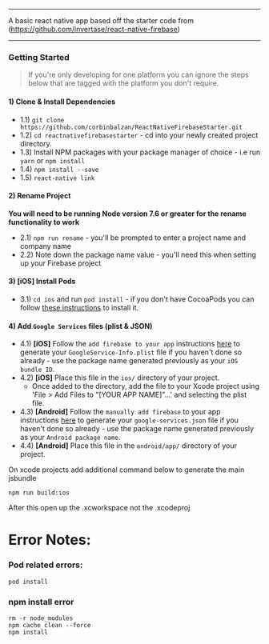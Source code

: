 
---

A basic react native app based off the starter code from (https://github.com/invertase/react-native-firebase)

---
### Getting Started

> If you're only developing for one platform you can ignore the steps below that are tagged with the platform you don't require.

#### 1) Clone & Install Dependencies

- 1.1) `git clone https://github.com/corbinbalzan/ReactNativeFirebaseStarter.git`
- 1.2) `cd reactnativefirebasestarter` - cd into your newly created project directory.
- 1.3) Install NPM packages with your package manager of choice - i.e run `yarn` or `npm install`
- 1.4) `npm install --save `
- 1.5) `react-native link`

#### 2) Rename Project

**You will need to be running Node version 7.6 or greater for the rename functionality to work**

- 2.1) `npm run rename` - you'll be prompted to enter a project name and company name
- 2.2) Note down the package name value - you'll need this when setting up your Firebase project

#### 3) **[iOS]** Install Pods

- 3.1) `cd ios` and run `pod install` - if you don't have CocoaPods you can follow [these instructions](https://guides.cocoapods.org/using/getting-started.html#getting-started) to install it.

#### 4) Add `Google Services` files (plist & JSON)

- 4.1) **[iOS]** Follow the `add firebase to your app` instructions [here](https://firebase.google.com/docs/ios/setup#add_firebase_to_your_app) to generate your `GoogleService-Info.plist` file if you haven't done so already - use the package name generated previously as your `iOS bundle ID`.
- 4.2) **[iOS]** Place this file in the `ios/` directory of your project.
  - Once added to the directory, add the file to your Xcode project using 'File > Add Files to "[YOUR APP NAME]"…' and selecting the plist file.
- 4.3) **[Android]** Follow the `manually add firebase` to your app instructions [here](https://firebase.google.com/docs/android/setup#manually_add_firebase) to generate your `google-services.json` file if you haven't done so already - use the package name generated previously as your `Android package name`.
- 4.4) **[Android]** Place this file in the `android/app/` directory of your project.



On xcode projects add additional command below to generate the main jsbundle

```
npm run build:ios
```

After this open up the .xcworkspace not the .xcodeproj


# Error Notes: 

### Pod related errors: 
``` pod install ```

### npm install error

```
rm -r node_modules
npm cache clean --force
npm install
```



